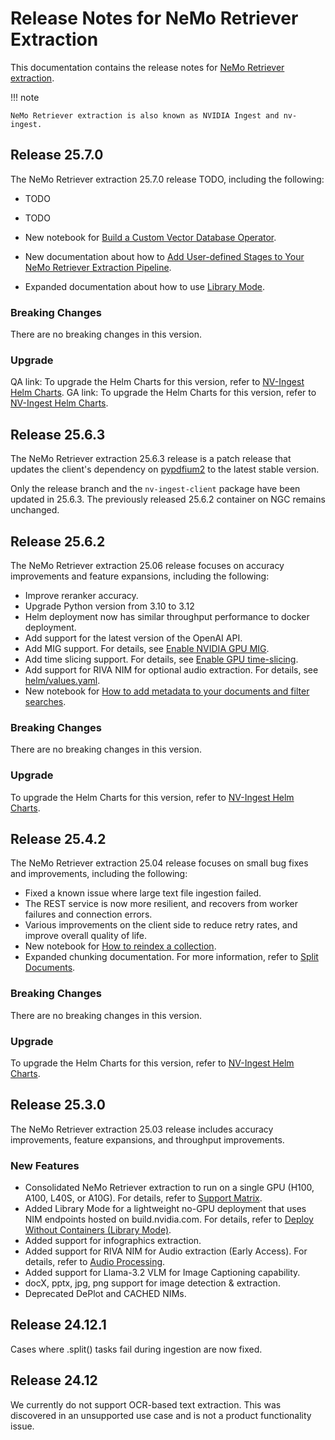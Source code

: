 # Release Notes for NeMo Retriever Extraction

This documentation contains the release notes for [NeMo Retriever extraction](overview.md).

!!! note

    NeMo Retriever extraction is also known as NVIDIA Ingest and nv-ingest.



## Release 25.7.0

The NeMo Retriever extraction 25.7.0 release TODO, including the following:

- TODO
- TODO

- New notebook for [Build a Custom Vector Database Operator](https://github.com/NVIDIA/nv-ingest/blob/main/examples/building_vdb_operator.ipynb).
- New documentation about how to [Add User-defined Stages to Your NeMo Retriever Extraction Pipeline](user-defined-stages.md).
- Expanded documentation about how to use [Library Mode](quickstart-library-mode.md).


### Breaking Changes

There are no breaking changes in this version.

### Upgrade

QA link: To upgrade the Helm Charts for this version, refer to [NV-Ingest Helm Charts](https://github.com/NVIDIA/nv-ingest/blob/release/main/helm/values.yaml).
GA link: To upgrade the Helm Charts for this version, refer to [NV-Ingest Helm Charts](https://github.com/NVIDIA/nv-ingest/blob/release/TODO/helm/values.yaml).



## Release 25.6.3

The NeMo Retriever extraction 25.6.3 release is a patch release 
that updates the client's dependency on [pypdfium2](https://github.com/pypdfium2-team/pypdfium2) to the latest stable version.

Only the release branch and the `nv-ingest-client` package have been updated in 25.6.3. 
The previously released 25.6.2 container on NGC remains unchanged.



## Release 25.6.2

The NeMo Retriever extraction 25.06 release focuses on accuracy improvements and feature expansions, including the following:

- Improve reranker accuracy.
- Upgrade Python version from 3.10 to 3.12
- Helm deployment now has similar throughput performance to docker deployment.
- Add support for the latest version of the OpenAI API.
- Add MIG support. For details, see [Enable NVIDIA GPU MIG](https://github.com/NVIDIA/nv-ingest/blob/release/25.6.2/helm/README.md#enable-nvidia-gpu-mig).
- Add time slicing support. For details, see [Enable GPU time-slicing](https://github.com/NVIDIA/nv-ingest/blob/release/25.6.2/helm/README.md#enabling-gpu-time-slicing).
- Add support for RIVA NIM for optional audio extraction. For details, see [helm/values.yaml](https://github.com/NVIDIA/nv-ingest/blob/release/25.6.2/helm/values.yaml).
- New notebook for [How to add metadata to your documents and filter searches](https://github.com/NVIDIA/nv-ingest/blob/release/25.6.2/examples/metadata_and_filtered_search.ipynb).


### Breaking Changes

There are no breaking changes in this version.

### Upgrade

To upgrade the Helm Charts for this version, refer to [NV-Ingest Helm Charts](https://github.com/NVIDIA/nv-ingest/blob/release/25.6.2/helm/values.yaml).



## Release 25.4.2

The NeMo Retriever extraction 25.04 release focuses on small bug fixes and improvements, including the following:

- Fixed a known issue where large text file ingestion failed.
- The REST service is now more resilient, and recovers from worker failures and connection errors.
- Various improvements on the client side to reduce retry rates, and improve overall quality of life.
- New notebook for [How to reindex a collection]( https://github.com/NVIDIA/nv-ingest/blob/release/25.4.2/examples/reindex_example.ipynb).
- Expanded chunking documentation. For more information, refer to [Split Documents](chunking.md).

### Breaking Changes

There are no breaking changes in this version.

### Upgrade

To upgrade the Helm Charts for this version, refer to [NV-Ingest Helm Charts](https://github.com/NVIDIA/nv-ingest/tree/release/25.4.2/helm).



## Release 25.3.0

The NeMo Retriever extraction 25.03 release includes accuracy improvements, feature expansions, and throughput improvements.

### New Features

- Consolidated NeMo Retriever extraction to run on a single GPU (H100, A100, L40S, or A10G). For details, refer to [Support Matrix](support-matrix.md).
- Added Library Mode for a lightweight no-GPU deployment that uses NIM endpoints hosted on build.nvidia.com. For details, refer to [Deploy Without Containers (Library Mode)](quickstart-library-mode.md).
- Added support for infographics extraction.
- Added support for RIVA NIM for Audio extraction (Early Access). For details, refer to [Audio Processing](audio.md).
- Added support for Llama-3.2 VLM for Image Captioning capability.
- docX, pptx, jpg, png support for image detection & extraction.
- Deprecated DePlot and CACHED NIMs.
<!-- - Integrated with nemoretriever-parse NIM for state-of-the-art text extraction -->
<!-- - Integrated with new NVIDIA NIMs -->
<!--   - Nemoretriever-table-structure-v1 -->
<!--   - Nemoretriever-graphic-elements-v1 -->
<!--   - Nemoretriever-page-elements-v2 -->



## Release 24.12.1

Cases where .split() tasks fail during ingestion are now fixed.



## Release 24.12

We currently do not support OCR-based text extraction. This was discovered in an unsupported use case and is not a product functionality issue.
